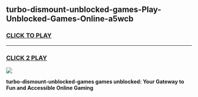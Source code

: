 
## turbo-dismount-unblocked-games-Play-Unblocked-Games-Online-a5wcb
<h3>
<a href="https://premium76.site?title=turbo-dismount-unblocked-games&ref=25A">CLICK TO PLAY</a></h3>
<hr>

<h3>
<a href="https://premium76.site?title=turbo-dismount-unblocked-games&ref=25A">CLICK 2 PLAY</a>
  
</h3>

<a href="https://premium76.site?title=turbo-dismount-unblocked-games&ref=25A"><img src="https://clearcache.store/games.png"></a>


**turbo-dismount-unblocked-games games unblocked: Your Gateway to Fun and Accessible Online Gaming**

